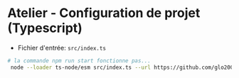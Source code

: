 # Atelier - Configuration de projet (Typescript)

- Fichier d'entrée: `src/index.ts`
````bash
# la commande npm run start fonctionne pas...
 node --loader ts-node/esm src/index.ts --url https://github.com/glo2003/atelier-setups --tries 5
````